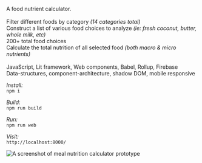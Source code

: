 A food nutrient calculator. <br/>
<br/>
Filter different foods by category *(14 categories total)*<br/>
Construct a list of various food choices to analyze *(ie: fresh coconut, butter, whole milk, etc)*<br/> 
200+ total food choices<br/> 
Calculate the total nutrition of all selected food *(both macro & micro nutrients)* <br/>
<br/>
JavaScript, Lit framework, Web components, Babel, Rollup, Firebase <br/>
Data-structures, component-architecture, shadow DOM, mobile responsive <br/>

*Install:*<br/>
```npm i```

*Build:*<br/>
```npm run build```

*Run:*<br/>
```npm run web```

*Visit:*<br/>
```http://localhost:8000/```

<img src="../../blob/main/bodyboon-ss.png" alt="A screenshot of meal nutrition calculator prototype" />
